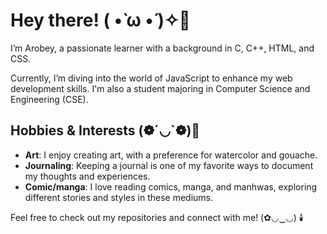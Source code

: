 # Hey there! ( •̀ ω •́ )✧🍋

I’m Arobey, a passionate learner with a background in C, C++, HTML, and CSS. 

Currently, I’m diving into the world of JavaScript to enhance my web development skills.
I'm also a student majoring in Computer Science and Engineering (CSE).

## Hobbies & Interests (❁´◡`❁)🌷

- **Art**: I enjoy creating art, with a preference for watercolor and gouache.
- **Journaling**: Keeping a journal is one of my favorite ways to document my thoughts and experiences.
- **Comic/manga**: I love reading comics, manga, and manhwas, exploring different stories and styles in these mediums.

Feel free to check out my repositories and connect with me! (✿◡‿◡) 🕯️

